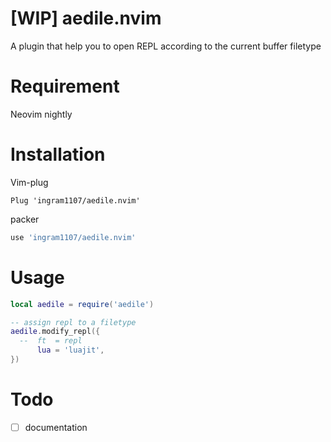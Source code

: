 # [WIP] aedile.nvim

A plugin that help you to open REPL according to the current buffer filetype

# Requirement

Neovim nightly

# Installation

Vim-plug

```vimscript
Plug 'ingram1107/aedile.nvim'
```

packer

```lua
use 'ingram1107/aedile.nvim'
```

# Usage

```lua
local aedile = require('aedile')

-- assign repl to a filetype
aedile.modify_repl({
  --  ft  = repl
      lua = 'luajit',
})
```

# Todo
- [ ] documentation
